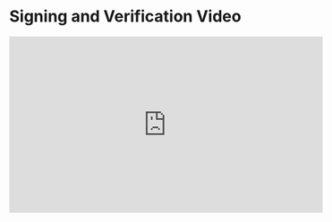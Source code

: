 # Signing and Verification Video

<iframe width="560" height="315" src="https://www.youtube-nocookie.com/embed/d_XsYdGzMMA?rel=0" frameborder="0" allow="autoplay; encrypted-media" allowfullscreen></iframe>
